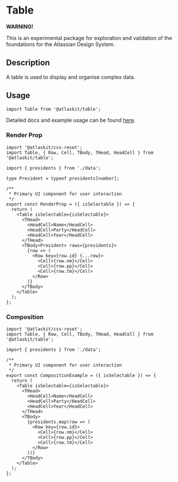 # Table

**WARNING!**

This is an experimental package for exploration and validation of the foundations for the Atlassian Design System.

## Description

A table is used to display and organise complex data.

## Usage

`import Table from '@atlaskit/table';`

Detailed docs and example usage can be found [here](https://atlaskit.atlassian.com/packages/design-system/table).

### Render Prop

```tsx
import '@atlaskit/css-reset';
import Table, { Row, Cell, TBody, THead, HeadCell } from '@atlaskit/table';

import { presidents } from './data';

type President = typeof presidents[number];

/**
 * Primary UI component for user interaction
 */
export const RenderProp = ({ isSelectable }) => {
  return (
    <Table isSelectable={isSelectable}>
      <THead>
        <HeadCell>Name</HeadCell>
        <HeadCell>Party</HeadCell>
        <HeadCell>Year</HeadCell>
      </THead>
      <TBody<President> rows={presidents}>
        {row => (
          <Row key={row.id} {...row}>
            <Cell>{row.nm}</Cell>
            <Cell>{row.pp}</Cell>
            <Cell>{row.tm}</Cell>
          </Row>
        )}
      </TBody>
    </Table>
  );
};
```

### Composition

```tsx
import '@atlaskit/css-reset';
import Table, { Row, Cell, TBody, THead, HeadCell } from '@atlaskit/table';

import { presidents } from './data';

/**
 * Primary UI component for user interaction
 */
export const CompositionExample = ({ isSelectable }) => {
  return (
    <Table isSelectable={isSelectable}>
      <THead>
        <HeadCell>Name</HeadCell>
        <HeadCell>Party</HeadCell>
        <HeadCell>Year</HeadCell>
      </THead>
      <TBody>
        {presidents.map(row => (
          <Row key={row.id}>
            <Cell>{row.nm}</Cell>
            <Cell>{row.pp}</Cell>
            <Cell>{row.tm}</Cell>
          </Row>
        ))}
      </TBody>
    </Table>
  );
};
```

